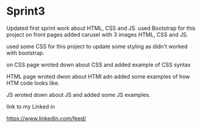 # Sprint3

Updated first sprint work about HTML, CSS and JS.
used Bootstrap for this project on front pages added carusel with 3 images HTML, CSS and JS.

used some CSS for this project to update some styling as didn't worked with bootstrap.

on CSS page wroted down about CSS and added example of CSS syntax

HTML page wroted dwon about HTMl adn added some examples of how HTM code looks like.

JS wroted down about JS and added some JS examples.

link to my Linked in

https://www.linkedin.com/feed/